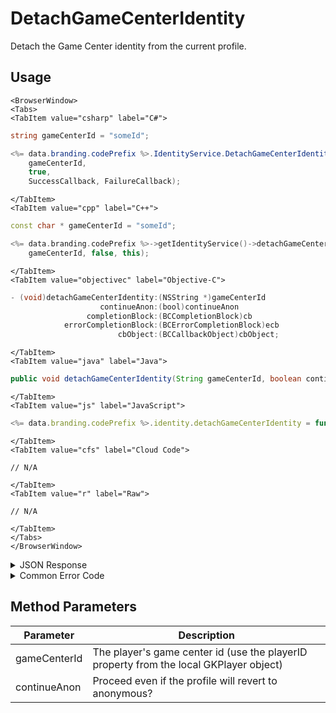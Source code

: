 # DetachGameCenterIdentity

Detach the Game Center identity from the current profile.



<PartialServop service_name="identity" operation_name="DETACH" />

## Usage

```mdx-code-block
<BrowserWindow>
<Tabs>
<TabItem value="csharp" label="C#">
```

```csharp
string gameCenterId = "someId";

<%= data.branding.codePrefix %>.IdentityService.DetachGameCenterIdentity(
    gameCenterId,
    true,
    SuccessCallback, FailureCallback);
```

```mdx-code-block
</TabItem>
<TabItem value="cpp" label="C++">
```

```cpp
const char * gameCenterId = "someId";

<%= data.branding.codePrefix %>->getIdentityService()->detachGameCenterIdentity(
    gameCenterId, false, this);
```

```mdx-code-block
</TabItem>
<TabItem value="objectivec" label="Objective-C">
```

```objectivec
- (void)detachGameCenterIdentity:(NSString *)gameCenterId
                    continueAnon:(bool)continueAnon
                 completionBlock:(BCCompletionBlock)cb
            errorCompletionBlock:(BCErrorCompletionBlock)ecb
                        cbObject:(BCCallbackObject)cbObject;
```

```mdx-code-block
</TabItem>
<TabItem value="java" label="Java">
```

```java
public void detachGameCenterIdentity(String gameCenterId, boolean continueAnon, IServerCallback callback)
```

```mdx-code-block
</TabItem>
<TabItem value="js" label="JavaScript">
```

```javascript
<%= data.branding.codePrefix %>.identity.detachGameCenterIdentity = function(gameCenterId, continueAnon, callback)
```

```mdx-code-block
</TabItem>
<TabItem value="cfs" label="Cloud Code">
```

```cfscript
// N/A
```

```mdx-code-block
</TabItem>
<TabItem value="r" label="Raw">
```

```cfscript
// N/A
```

```mdx-code-block
</TabItem>
</Tabs>
</BrowserWindow>
```

<details>
<summary>JSON Response</summary>

```json
{
    "status" : 200,
    "data" : null
}
```
</details>

<details>
<summary>Common Error Code</summary>

### Status Codes
Code | Name | Description
---- | ---- | -----------
40210 | DOWNGRADING_TO_ANONYMOUS_ERROR | Occurs when detaching the last non-anonymous identity from an account with continueAnon set to false.

</details>


## Method Parameters
Parameter | Description
--------- | -----------
gameCenterId | The player's game center id  (use the playerID property from the local GKPlayer object)
continueAnon | Proceed even if the profile will revert to anonymous?


